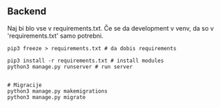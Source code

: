 ## Backend

Naj bi blo vse v requirements.txt. Če se da development v venv, da so v 'requirements.txt' samo potrebni.

```
pip3 freeze > requirements.txt # da dobis requirements

pip3 install -r requirements.txt # install modules
python3 manage.py runserver # run server


# Migracije
python3 manage.py makemigrations
python3 manage.py migrate
```
